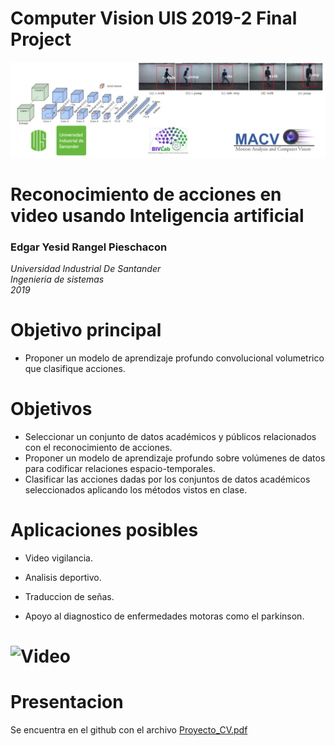 # Computer Vision UIS 2019-2 Final Project
![](CV_banner.png)

# Reconocimiento de acciones en video usando Inteligencia artificial
### Edgar Yesid Rangel Pieschacon

*Universidad Industrial De Santander* </br>
*Ingenieria de sistemas*</br>
*2019*</br>

# Objetivo principal

- Proponer un modelo de aprendizaje profundo convolucional volumetrico que clasifique acciones.

# Objetivos

- Seleccionar un conjunto de datos académicos y públicos relacionados con el reconocimiento de acciones.
- Proponer un modelo de aprendizaje profundo sobre volúmenes de datos para codificar relaciones espacio-temporales.
- Clasificar las acciones dadas por los conjuntos de datos académicos seleccionados aplicando los métodos vistos en clase.

# Aplicaciones posibles

- Video vigilancia.

- Analisis deportivo.

- Traduccion de señas.

- Apoyo al diagnostico de enfermedades motoras como el parkinson.

# ![Video](https://drive.google.com/file/d/1iCdJuqrwivIaD8wUtsxcEV07yJtPkYhN/view?usp=sharing)

# Presentacion

Se encuentra en el github con el archivo <u>Proyecto_CV.pdf</u>